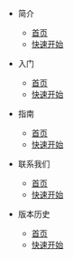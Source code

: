 * 简介

	* [首页](/)
	* [快速开始](/quickstart)

* 入门

	* [首页](/)
	* [快速开始](/quickstart)

* 指南

	* [首页](/)
	* [快速开始](/quickstart)

* 联系我们

	* [首页](/)
	* [快速开始](/quickstart)

* 版本历史

	* [首页](/)
	* [快速开始](/quickstart)